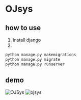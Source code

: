 # OJsys
## how to use
1. install django
2. 
```bash
python manage.py makemigrations
python manage.py migrate
python manage.py runserver
```
## demo
![OJSys](https://github.com/boomzero/OJsys/assets/85378277/61fa121b-2f70-4692-a006-391e058caa97)
![ojsys](https://github.com/boomzero/OJsys/assets/85378277/817f9287-9737-4ee5-80e0-f9ee4ee28b7a)
